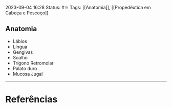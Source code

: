 2023-09-04 16:28
Status: #⚛ 
Tags: [[Anatomia]], [[Propedêutica em Cabeça e Pescoço]]
<br/>
## Anatomia
- Lábios
- Língua
- Gengivas
- Soalho
- Trígono Retromolar
- Palato duro
- Mucosa Jugal
____
# Referências

